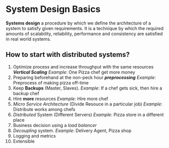 # System Design Basics

**Systems design** a procedure by which we define the architecture of a system to satisfy given requirements. It is a technique by which the required amounts of scalability, reliability, performance and consistency are satisfied in real world systems.

## How to start with distributed systems?

1. Optimize process and increase throughput with the same resources _**Vertical Scaling**_ _Example_: One Pizza chef get more money
2. Preparing beforehand at the non-peck hour _**preprocessing**_   _Example_: Preprocess of making pizza off-time
3. Keep **Backups** \(Master, Slaves\). _Example_: If a chef gets sick, then hire a backup chef
4. Hire **more** resources _Example_: Hire more chef
5. _Micro Service Architecture_ \(Divide Resouce in a particular job\) _Example_: Distribute works among chefs
6. _Distributed_ System \(Different Servers\) _Example_: Pizza store in a different place
7. Business decision using a _load balancer_
8. _Decoupling_ system. _Example_: Delivery Agent, Pizza shop
9. Logging and metrics
10. Extensible

